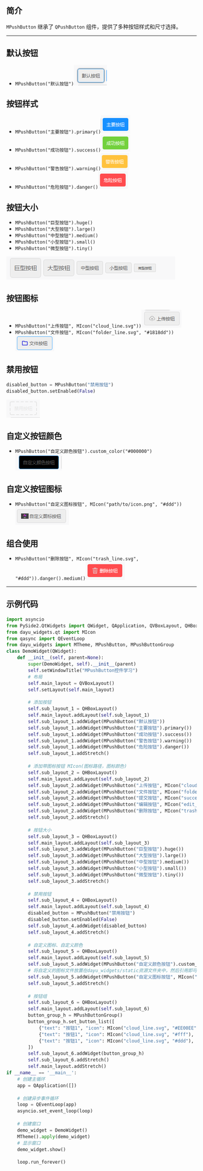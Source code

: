 ## 简介
`MPushButton` 继承了 `QPushButton` 组件，提供了多种按钮样式和尺寸选择。
******
## 默认按钮
  - `MPushButton("默认按钮")`![img_1.png](img_1.png)
  
## 按钮样式
  - `MPushButton("主要按钮").primary()`![img.png](img.png)
  - `MPushButton("成功按钮").success()`![img_2.png](img_2.png)
  - `MPushButton("警告按钮").warning()`![img_3.png](img_3.png)
  - `MPushButton("危险按钮").danger()`![img_4.png](img_4.png)
  
## 按钮大小
  - `MPushButton("巨型按钮").huge()`
  - `MPushButton("大型按钮").large()`
  - `MPushButton("中型按钮").medium()`
  - `MPushButton("小型按钮").small()`
  - `MPushButton("微型按钮").tiny()`

  ![img_5.png](img_5.png)

## 按钮图标
  - `MPushButton("上传按钮", MIcon("cloud_line.svg"))`![img_6.png](img_6.png)
  - `MPushButton("文件按钮", MIcon("folder_line.svg", "#1818dd"))`![img_7.png](img_7.png)
  
## 禁用按钮
  ```python
  disabled_button = MPushButton("禁用按钮")
  disabled_button.setEnabled(False)
  ```
  ![img_8.png](img_8.png)

## 自定义按钮颜色
  - `MPushButton("自定义颜色按钮").custom_color("#000000")`![img_9.png](img_9.png)
  
## 自定义按钮图标
  
  - `MPushButton("自定义图标按钮", MIcon("path/to/icon.png", "#ddd"))`![img_10.png](img_10.png)

## 组合使用
  - `MPushButton("删除按钮", MIcon("trash_line.svg", "#ddd")).danger().medium()`![img_11.png](img_11.png)

******
## 示例代码

```python
import asyncio
from PySide2.QtWidgets import QWidget, QApplication, QVBoxLayout, QHBoxLayout
from dayu_widgets.qt import MIcon
from qasync import QEventLoop
from dayu_widgets import MTheme, MPushButton, MPushButtonGroup
class DemoWidget(QWidget):
    def __init__(self, parent=None):
        super(DemoWidget, self).__init__(parent)
        self.setWindowTitle("MPushButton控件学习")
        # 布局
        self.main_layout = QVBoxLayout()
        self.setLayout(self.main_layout)

        # 添加按钮
        self.sub_layout_1 = QHBoxLayout()
        self.main_layout.addLayout(self.sub_layout_1)
        self.sub_layout_1.addWidget(MPushButton("默认按钮"))
        self.sub_layout_1.addWidget(MPushButton("主要按钮").primary())
        self.sub_layout_1.addWidget(MPushButton("成功按钮").success())
        self.sub_layout_1.addWidget(MPushButton("警告按钮").warning())
        self.sub_layout_1.addWidget(MPushButton("危险按钮").danger())
        self.sub_layout_1.addStretch()

        # 添加带图标按钮 MIcon(图标路径，图标颜色)
        self.sub_layout_2 = QHBoxLayout()
        self.main_layout.addLayout(self.sub_layout_2)
        self.sub_layout_2.addWidget(MPushButton("上传按钮", MIcon("cloud_line.svg")))
        self.sub_layout_2.addWidget(MPushButton("文件按钮", MIcon("folder_line.svg", "#1818dd")))
        self.sub_layout_2.addWidget(MPushButton("提交按钮", MIcon("success_line.svg", "#ee00ee")).success())
        self.sub_layout_2.addWidget(MPushButton("编辑按钮", MIcon("edit_line.svg", "#fff")).warning())
        self.sub_layout_2.addWidget(MPushButton("删除按钮", MIcon("trash_line.svg", "#ddd")).danger().medium())
        self.sub_layout_2.addStretch()

        # 按钮大小
        self.sub_layout_3 = QHBoxLayout()
        self.main_layout.addLayout(self.sub_layout_3)
        self.sub_layout_3.addWidget(MPushButton("巨型按钮").huge())
        self.sub_layout_3.addWidget(MPushButton("大型按钮").large())
        self.sub_layout_3.addWidget(MPushButton("中型按钮").medium())
        self.sub_layout_3.addWidget(MPushButton("小型按钮").small())
        self.sub_layout_3.addWidget(MPushButton("微型按钮").tiny())
        self.sub_layout_3.addStretch()

        # 禁用按钮
        self.sub_layout_4 = QHBoxLayout()
        self.main_layout.addLayout(self.sub_layout_4)
        disabled_button = MPushButton("禁用按钮")
        disabled_button.setEnabled(False)
        self.sub_layout_4.addWidget(disabled_button)
        self.sub_layout_4.addStretch()

        # 自定义图标、自定义颜色
        self.sub_layout_5 = QHBoxLayout()
        self.main_layout.addLayout(self.sub_layout_5)
        self.sub_layout_5.addWidget(MPushButton("自定义颜色按钮").custom_color("#000000"))
        # 将自定义的图标文件放置在dayu_widgets/static资源文件夹中，然后引用即可。
        self.sub_layout_5.addWidget(MPushButton("自定义图标按钮", MIcon("图标.png", "#ddd")))
        self.sub_layout_5.addStretch()

        # 按钮组
        self.sub_layout_6 = QHBoxLayout()
        self.main_layout.addLayout(self.sub_layout_6)
        button_group_h = MPushButtonGroup()
        button_group_h.set_button_list([
            {"text": "按钮1", "icon": MIcon("cloud_line.svg", "#EE00EE"), 'type': MPushButton.DangerType, 'clicked': lambda: print("clicked")},
            {"text": "按钮1", "icon": MIcon("cloud_line.svg", "#fff"), 'type': MPushButton.DangerType, 'clicked': lambda: print("clicked")},
            {"text": "按钮1", "icon": MIcon("cloud_line.svg", "#ddd"), 'type': MPushButton.DangerType, 'clicked': lambda: print("clicked")},
        ])
        self.sub_layout_6.addWidget(button_group_h)
        self.sub_layout_6.addStretch()
        self.main_layout.addStretch()
if __name__ == '__main__':
    # 创建主循环
    app = QApplication([])

    # 创建异步事件循环
    loop = QEventLoop(app)
    asyncio.set_event_loop(loop)

    # 创建窗口
    demo_widget = DemoWidget()
    MTheme().apply(demo_widget)
    # 显示窗口
    demo_widget.show()

    loop.run_forever()

